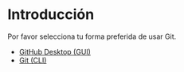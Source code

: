 # Introducción

Por favor selecciona tu forma preferida de usar Git.

- [GitHub Desktop (GUI)](./desktop/installation)
- [Git (CLI)](./git/installation)
